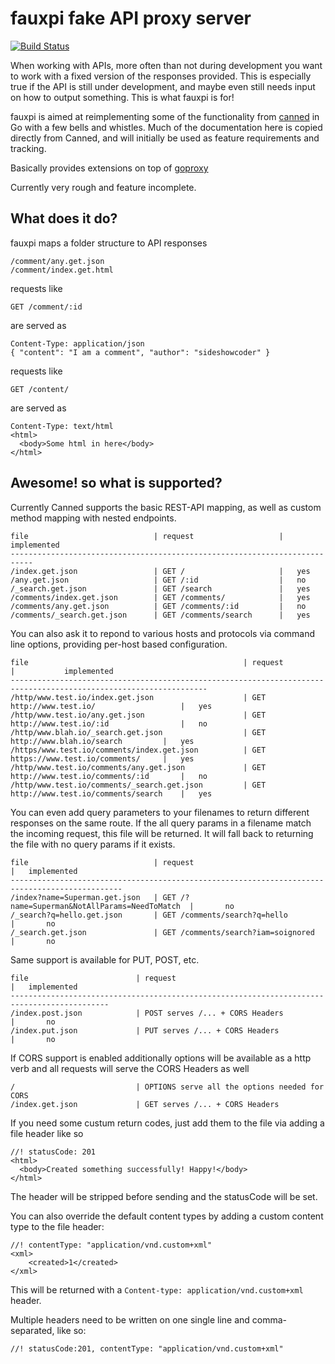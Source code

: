 fauxpi fake API proxy server
============================

[![Build Status](https://travis-ci.org/BenPhegan/fauxpi.svg?branch=master)](https://travis-ci.org/BenPhegan/fauxpi)

When working with APIs, more often than not during development you want to work
with a fixed version of the responses provided. This is especially true if the
API is still under development, and maybe even still needs input on how to
output something. This is what fauxpi is for!

fauxpi is aimed at reimplementing some of the functionality from [canned](https://github.com/sideshowcoder/canned) in Go with a few bells and whistles.  Much of the documentation here is copied directly from Canned, and will initially be used as feature requirements and tracking.

Basically provides extensions on top of [goproxy](https://github.com/elazarl/goproxy)

Currently very rough and feature incomplete.

What does it do?
----------------
fauxpi maps a folder structure to API responses

    /comment/any.get.json
    /comment/index.get.html

requests like

    GET /comment/:id

are served as

    Content-Type: application/json
    { "content": "I am a comment", "author": "sideshowcoder" }

requests like

    GET /content/

are served as

    Content-Type: text/html
    <html>
      <body>Some html in here</body>
    </html>

Awesome! so what is supported?
------------------------------
Currently Canned supports the basic REST-API mapping, as well as custom method
mapping with nested endpoints.

    file                            | request					|	implemented
    ---------------------------------------------------------------------------
	/index.get.json                 | GET /						|	yes
    /any.get.json                   | GET /:id					|	no
    /_search.get.json               | GET /search				|	yes
    /comments/index.get.json        | GET /comments/			|	yes
    /comments/any.get.json          | GET /comments/:id			|	no
    /comments/_search.get.json      | GET /comments/search		|	yes
	
You can also ask it to repond to various hosts and protocols via command line options, providing per-host based configuration.

    file                            					| request									|			implemented
    ------------------------------------------------------------------------------------------------------------------
	/http/www.test.io/index.get.json                 	| GET http://www.test.io/					|	yes
    /http/www.test.io/any.get.json                   	| GET http://www.test.io/:id				|	no
    /http/www.blah.io/_search.get.json               	| GET http://www.blah.io/search			|	yes
    /https/www.test.io/comments/index.get.json       	| GET https://www.test.io/comments/		|	yes
    /http/www.test.io/comments/any.get.json          	| GET http://www.test.io/comments/:id		|	no
    /http/www.test.io/comments/_search.get.json      	| GET http://www.test.io/comments/search	|	yes

You can even add query parameters to your filenames to return different responses on the same route. If the all query params in a filename match the incoming request, this file will be returned. It will fall back to returning the file with no query params if it exists.

    file                            | request											|	implemented
    -----------------------------------------------------------------------------------------------
    /index?name=Superman.get.json   | GET /?name=Superman&NotAllParams=NeedToMatch	|		no
    /_search?q=hello.get.json       | GET /comments/search?q=hello					|		no
    /_search.get.json               | GET /comments/search?iam=soignored				|		no

Same support is available for PUT, POST, etc.

    file                        | request											|	implemented
    --------------------------------------------------------------------------------------------
    /index.post.json            | POST serves /... + CORS Headers				|		no
    /index.put.json             | PUT serves /... + CORS Headers					| 		no

If CORS support is enabled additionally options will be available as a http verb
and all requests will serve the CORS Headers as well

    /                           | OPTIONS serve all the options needed for CORS
    /index.get.json             | GET serves /... + CORS Headers

If you need some custum return codes, just add them to the file via adding a
file header like so

    //! statusCode: 201
    <html>
      <body>Created something successfully! Happy!</body>
    </html>

The header will be stripped before sending and the statusCode will be set.

You can also override the default content types by adding a custom content type to the file header:

    //! contentType: "application/vnd.custom+xml"
    <xml>
        <created>1</created>
    </xml>

This will be returned with a `Content-type: application/vnd.custom+xml` header.

Multiple headers need to be written on one single line and comma-separated, like so:

    //! statusCode:201, contentType: "application/vnd.custom+xml"




